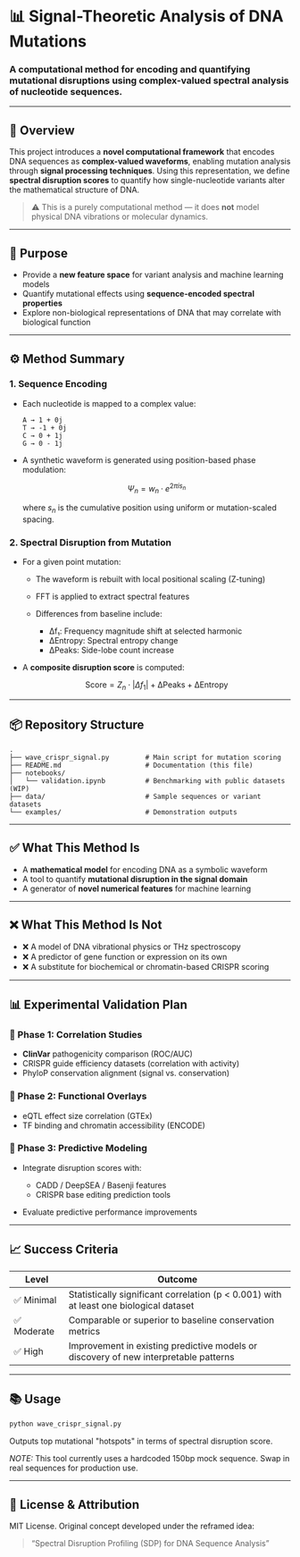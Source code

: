 # 📊 Signal-Theoretic Analysis of DNA Mutations

### A computational method for encoding and quantifying mutational disruptions using complex-valued spectral analysis of nucleotide sequences.

---

## 🧬 Overview

This project introduces a **novel computational framework** that encodes DNA sequences as **complex-valued waveforms**, enabling mutation analysis through **signal processing techniques**. Using this representation, we define **spectral disruption scores** to quantify how single-nucleotide variants alter the mathematical structure of DNA.

> ⚠️ This is a purely computational method — it does **not** model physical DNA vibrations or molecular dynamics.

---

## 🎯 Purpose

* Provide a **new feature space** for variant analysis and machine learning models
* Quantify mutational effects using **sequence-encoded spectral properties**
* Explore non-biological representations of DNA that may correlate with biological function

---

## ⚙️ Method Summary

### 1. **Sequence Encoding**

* Each nucleotide is mapped to a complex value:

  ```
  A → 1 + 0j
  T → -1 + 0j
  C → 0 + 1j
  G → 0 - 1j
  ```
* A synthetic waveform is generated using position-based phase modulation:

  $$
  Ψ_n = w_n \cdot e^{2πi s_n}
  $$

  where $s_n$ is the cumulative position using uniform or mutation-scaled spacing.

### 2. **Spectral Disruption from Mutation**

* For a given point mutation:

  * The waveform is rebuilt with local positional scaling (Z-tuning)
  * FFT is applied to extract spectral features
  * Differences from baseline include:

    * Δf₁: Frequency magnitude shift at selected harmonic
    * ΔEntropy: Spectral entropy change
    * ΔPeaks: Side-lobe count increase
* A **composite disruption score** is computed:

  $$
  \text{Score} = Z_n \cdot |\Delta f_1| + \text{ΔPeaks} + \text{ΔEntropy}
  $$

---

## 📦 Repository Structure

```
.
├── wave_crispr_signal.py         # Main script for mutation scoring
├── README.md                     # Documentation (this file)
├── notebooks/
│   └── validation.ipynb          # Benchmarking with public datasets (WIP)
├── data/                         # Sample sequences or variant datasets
└── examples/                     # Demonstration outputs
```

---

## ✅ What This Method **Is**

* A **mathematical model** for encoding DNA as a symbolic waveform
* A tool to quantify **mutational disruption in the signal domain**
* A generator of **novel numerical features** for machine learning

---

## ❌ What This Method **Is Not**

* ❌ A model of DNA vibrational physics or THz spectroscopy
* ❌ A predictor of gene function or expression on its own
* ❌ A substitute for biochemical or chromatin-based CRISPR scoring

---

## 📊 Experimental Validation Plan

### 🔬 Phase 1: Correlation Studies

* **ClinVar** pathogenicity comparison (ROC/AUC)
* CRISPR guide efficiency datasets (correlation with activity)
* PhyloP conservation alignment (signal vs. conservation)

### 🔬 Phase 2: Functional Overlays

* eQTL effect size correlation (GTEx)
* TF binding and chromatin accessibility (ENCODE)

### 🔬 Phase 3: Predictive Modeling

* Integrate disruption scores with:

  * CADD / DeepSEA / Basenji features
  * CRISPR base editing prediction tools
* Evaluate predictive performance improvements

---

## 📈 Success Criteria

| Level      | Outcome                                                                                |
| ---------- | -------------------------------------------------------------------------------------- |
| ✅ Minimal  | Statistically significant correlation (p < 0.001) with at least one biological dataset |
| ✅ Moderate | Comparable or superior to baseline conservation metrics                                |
| ✅ High     | Improvement in existing predictive models or discovery of new interpretable patterns   |

---

## 📚 Usage

```bash
python wave_crispr_signal.py
```

Outputs top mutational "hotspots" in terms of spectral disruption score.

*NOTE:*
This tool currently uses a hardcoded 150bp mock sequence. Swap in real sequences for production use.

---

## 🧠 License & Attribution

MIT License.
Original concept developed under the reframed idea:

> “Spectral Disruption Profiling (SDP) for DNA Sequence Analysis”
